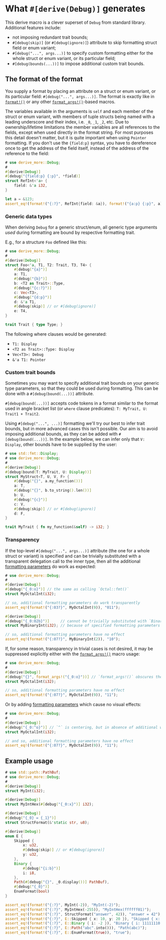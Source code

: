 # What `#[derive(Debug)]` generates

This derive macro is a clever superset of `Debug` from standard library. Additional features include:
- not imposing redundant trait bounds;
- `#[debug(skip)]` (or `#[debug(ignore)]`) attribute to skip formatting struct field or enum variant;
- `#[debug("...", args...)]` to specify custom formatting either for the whole struct or enum variant, or its particular field;
- `#[debug(bounds(...))]` to impose additional custom trait bounds.




## The format of the format

You supply a format by placing an attribute on a struct or enum variant, or its particular field:
`#[debug("...", args...)]`. The format is exactly like in [`format!()`] or any other [`format_args!()`]-based macros.

The variables available in the arguments is `self` and each member of the
struct or enum variant, with members of tuple structs being named with a
leading underscore and their index, i.e. `_0`, `_1`, `_2`, etc. Due to
ownership/lifetime limitations the member variables are all references to the
fields, except when used directly in the format string. For most purposes this
detail doesn't matter, but it is quite important when using `Pointer`
formatting. If you don't use the `{field:p}` syntax, you have to dereference
once to get the address of the field itself, instead of the address of the
reference to the field:

```rust
# use derive_more::Debug;
#
#[derive(Debug)]
#[debug("{field:p} {:p}", *field)]
struct RefInt<'a> {
    field: &'a i32,
}

let a = &123;
assert_eq!(format!("{:?}", RefInt{field: &a}), format!("{a:p} {:p}", a));
```


### Generic data types

When deriving `Debug` for a generic struct/enum, all generic type arguments _used_ during formatting
are bound by respective formatting trait.

E.g., for a structure `Foo` defined like this:
```rust
# use derive_more::Debug;
#
#[derive(Debug)]
struct Foo<'a, T1, T2: Trait, T3, T4> {
    #[debug("{a}")]
    a: T1,
    #[debug("{b}")]
    b: <T2 as Trait>::Type,
    #[debug("{c:?}")]
    c: Vec<T3>,
    #[debug("{d:p}")]
    d: &'a T1,
    #[debug(skip)] // or #[debug(ignore)]
    e: T4,
}

trait Trait { type Type; }
```

The following where clauses would be generated:
- `T1: Display`
- `<T2 as Trait>::Type: Display`
- `Vec<T3>: Debug`
- `&'a T1: Pointer`


### Custom trait bounds

Sometimes you may want to specify additional trait bounds on your generic type parameters, so that they could be used
during formatting. This can be done with a `#[debug(bound(...))]` attribute.

`#[debug(bound(...))]` accepts code tokens in a format similar to the format used in angle bracket list (or `where`
clause predicates): `T: MyTrait, U: Trait1 + Trait2`.

Using `#[debug("...", ...)]` formatting we'll try our best to infer trait bounds, but in more advanced cases this isn't
possible. Our aim is to avoid imposing additional bounds, as they can be added with `#[debug(bound(...))]`.
In the example below, we can infer only that `V: Display`, other bounds have to be supplied by the user:

```rust
# use std::fmt::Display;
# use derive_more::Debug;
#
#[derive(Debug)]
#[debug(bound(T: MyTrait, U: Display))]
struct MyStruct<T, U, V, F> {
    #[debug("{}", a.my_function())]
    a: T,
    #[debug("{}", b.to_string().len())]
    b: U,
    #[debug("{c}")]
    c: V,
    #[debug(skip)] // or #[debug(ignore)]
    d: F,
}

trait MyTrait { fn my_function(&self) -> i32; }
```


### Transparency

If the top-level `#[debug("...", args...)]` attribute (the one for a whole struct or variant) is specified
and can be trivially substituted with a transparent delegation call to the inner type, then all the additional
[formatting parameters][1] do work as expected:
```rust
# use derive_more::Debug;
#
#[derive(Debug)]
#[debug("{_0:o}")] // the same as calling `Octal::fmt()`
struct MyOctalInt(i32);

// so, additional formatting parameters do work transparently
assert_eq!(format!("{:03?}", MyOctalInt(9)), "011");

#[derive(Debug)]
#[debug("{_0:02b}")]     // cannot be trivially substituted with `Binary::fmt()`,
struct MyBinaryInt(i32); // because of specified formatting parameters

// so, additional formatting parameters have no effect
assert_eq!(format!("{:07?}", MyBinaryInt(2)), "10");
```

If, for some reason, transparency in trivial cases is not desired, it may be suppressed explicitly
either with the [`format_args!()`] macro usage:
```rust
# use derive_more::Debug;
#
#[derive(Debug)]
#[debug("{}", format_args!("{_0:o}"))] // `format_args!()` obscures the inner type
struct MyOctalInt(i32);

// so, additional formatting parameters have no effect
assert_eq!(format!("{:07?}", MyOctalInt(9)), "11");
```
Or by adding [formatting parameters][1] which cause no visual effects:
```rust
# use derive_more::Debug;
#
#[derive(Debug)]
#[debug("{_0:^o}")] // `^` is centering, but in absence of additional width has no effect
struct MyOctalInt(i32);

// and so, additional formatting parameters have no effect
assert_eq!(format!("{:07?}", MyOctalInt(9)), "11");
```




## Example usage

```rust
# use std::path::PathBuf;
# use derive_more::Debug;
#
#[derive(Debug)]
struct MyInt(i32);

#[derive(Debug)]
struct MyIntHex(#[debug("{_0:x}")] i32);

#[derive(Debug)]
#[debug("{_0} = {_1}")]
struct StructFormat(&'static str, u8);

#[derive(Debug)]
enum E {
    Skipped {
        x: u32,
        #[debug(skip)] // or #[debug(ignore)]
        y: u32,
    },
    Binary {
        #[debug("{i:b}")]
        i: i8,
    },
    Path(#[debug("{}", _0.display())] PathBuf),
    #[debug("{_0}")]
    EnumFormat(bool)
}

assert_eq!(format!("{:?}", MyInt(-2)), "MyInt(-2)");
assert_eq!(format!("{:?}", MyIntHex(-255)), "MyIntHex(ffffff01)");
assert_eq!(format!("{:?}", StructFormat("answer", 42)), "answer = 42");
assert_eq!(format!("{:?}", E::Skipped { x: 10, y: 20 }), "Skipped { x: 10, .. }");
assert_eq!(format!("{:?}", E::Binary { i: -2 }), "Binary { i: 11111110 }");
assert_eq!(format!("{:?}", E::Path("abc".into())), "Path(abc)");
assert_eq!(format!("{:?}", E::EnumFormat(true)), "true");
```

[`format!()`]: https://doc.rust-lang.org/stable/std/macro.format.html
[`format_args!()`]: https://doc.rust-lang.org/stable/std/macro.format_args.html

[1]: https://doc.rust-lang.org/stable/std/fmt/index.html#formatting-parameters
